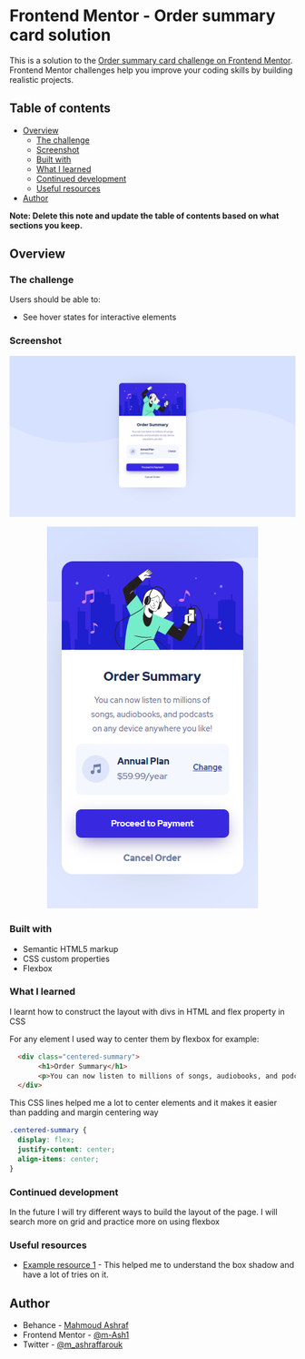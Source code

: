 # Frontend Mentor - Order summary card solution

This is a solution to the [Order summary card challenge on Frontend Mentor](https://www.frontendmentor.io/challenges/order-summary-component-QlPmajDUj). Frontend Mentor challenges help you improve your coding skills by building realistic projects. 

## Table of contents

- [Overview](#overview)
  - [The challenge](#the-challenge)
  - [Screenshot](#screenshot)
  - [Built with](#built-with)
  - [What I learned](#what-i-learned)
  - [Continued development](#continued-development)
  - [Useful resources](#useful-resources)
- [Author](#author)


**Note: Delete this note and update the table of contents based on what sections you keep.**

## Overview

### The challenge

Users should be able to:

- See hover states for interactive elements

### Screenshot

![desktop view](./screenshots/desktop-screenshot.PNG)
<p align="center">
  <img src="./screenshots/mobile-screenshot.PNG">
</p>

### Built with

- Semantic HTML5 markup
- CSS custom properties
- Flexbox

### What I learned

I learnt how to construct the layout with divs in HTML and flex property in CSS

For any element I used way to center them by flexbox for example:
```html
  <div class="centered-summary">
       <h1>Order Summary</h1>
       <p>You can now listen to millions of songs, audiobooks, and podcasts on any device anywhere you like!</p>
  </div>
```
This CSS lines helped me a lot to center elements and it makes it easier than padding and margin centering way 
```css
.centered-summary {
  display: flex;
  justify-content: center;
  align-items: center;
}
```


### Continued development

In the future I will try different ways to build the layout of the page. I will search more on grid and practice more on using flexbox

### Useful resources

- [Example resource 1](https://www.w3schools.com/cssref/css3_pr_box-shadow.asp) - This helped me to understand the box shadow and have a lot of tries on it.

## Author

- Behance - [Mahmoud Ashraf](https://www.behance.net/m_ashraffarouk/)
- Frontend Mentor - [@m-Ash1](https://www.frontendmentor.io/profile/m-Ash1)
- Twitter - [@m_ashraffarouk](https://www.twitter.com/m_ashraffarouk)



